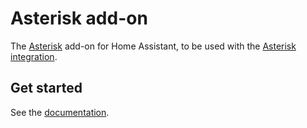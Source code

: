 # Asterisk add-on

The [Asterisk](https://github.com/asterisk/asterisk) add-on for Home Assistant, to be used with the [Asterisk integration](github.com/TECH7Fox/Asterisk-integration).

## Get started

See the [documentation](Asterisk/DOCS).
